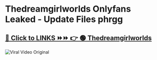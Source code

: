 
 # Thedreamgirlworlds Onlyfans Leaked - Update Files phrgg

## <h2><a href="https://clipsfans.com/Thedreamgirlworlds&ref=git">🔗 Click to LINKS ⏩⏩ 👉 🟢 Thedreamgirlworlds </a></h2>

<a href="https://clipsfans.com/Thedreamgirlworlds&ref=git" rel="nofollow" data-target="animated-image.originalLink"><img src="https://i.ibb.co.com/xMMVF88/686577567.gif" alt="Viral Video Original" style="max-width: 100%; display: inline-block;" data-target="animated-image.originalImage"></a>

